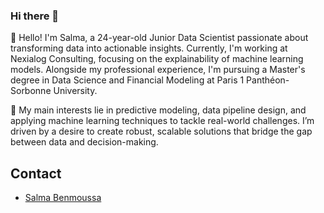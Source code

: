 ### Hi there 👋

👋 Hello! I'm Salma, a 24-year-old Junior Data Scientist passionate about transforming data into actionable insights. Currently, I'm working at Nexialog Consulting, focusing on the explainability of machine learning models. Alongside my professional experience, I'm pursuing a Master's degree in Data Science and Financial Modeling at Paris 1 Panthéon-Sorbonne University.

🌱 My main interests lie in predictive modeling, data pipeline design, and applying machine learning techniques to tackle real-world challenges. I’m driven by a desire to create robust, scalable solutions that bridge the gap between data and decision-making.

## Contact
- [Salma Benmoussa](https://www.linkedin.com/in/salma-benmoussa/)



<!---
salmabens/salmabens is a ✨ special ✨ repository because its `README.md` (this file) appears on your GitHub profile.
You can click the Preview link to take a look at your changes.
--->
